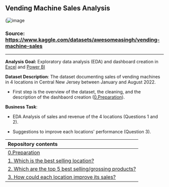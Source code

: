 ## Vending Machine Sales Analysis

(![image](https://user-images.githubusercontent.com/69303154/206919096-d17c597c-995e-41fe-8913-ab62546a8cc9.png)

### Source: https://www.kaggle.com/datasets/awesomeasingh/vending-machine-sales

----

**Analysis Goal:** Exploratory data analysis (EDA) and dashboard creation in [Excel](https://github.com/vasilisangelidis/Vending_Machine_Sales_Analysis/blob/main/vending_machine_sales_dashboard.xlsx) and [Power BI](https://github.com/vasilisangelidis/Vending_Machine_Sales_Analysis/blob/main/Vending%20Machines.pbix)

**Dataset Description**: 
The dataset documenting sales of vending machines in 4 locations in Central New Jersey between January and August 2022.

- First step is the overview of the dataset, the cleaning, and the description of the dashbaord creation ([0.Preparation](https://github.com/vasilisangelidis/Vending_Machine_Sales_Analysis/blob/main/0.%20Preparation.md)).

**Business Task**: 

- EDA Analysis of sales and revenue of the 4 locations (Questions 1 and 2). 

- Suggestions to improve each locations' performance (Question 3).

|Repository contents| 
|:-----------------------------------|
|[0.Preparation](https://github.com/vasilisangelidis/Vending_Machine_Sales_Analysis/blob/main/0.%20Preparation.md)|
|[1. Which is the best selling location?](https://github.com/vagge86/data_analysis/blob/main/1.%20Best%20Selling%20Location.md)|
|[2. Which are the top 5 best selling/grossing products?](https://github.com/vagge86/data_analysis/blob/main/2.%20Top%205%20Best%20selling%20products.md)|
|[3. How could each location improve its sales?](https://github.com/vagge86/data_analysis/tree/main/How%20could%20each%20location%20improve%20its%20sales%3F.md)|
